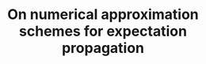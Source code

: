 ---
arxiv: 1611.04416
authors:
- firstname: Alexis
  institute: CHUV
  lastname: Roche
layout: refuses
section: pre
title: On numerical approximation schemes for expectation propagation
---